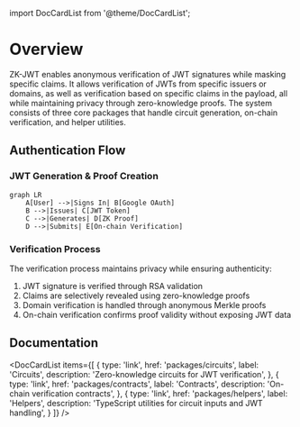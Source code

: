 import DocCardList from '@theme/DocCardList';

# Overview

ZK-JWT enables anonymous verification of JWT signatures while masking specific claims. It allows verification of JWTs from specific issuers or domains, as well as verification based on specific claims in the payload, all while maintaining privacy through zero-knowledge proofs. The system consists of three core packages that handle circuit generation, on-chain verification, and helper utilities.

## Authentication Flow

### JWT Generation & Proof Creation

```mermaid
graph LR
    A[User] -->|Signs In| B[Google OAuth]
    B -->|Issues| C[JWT Token]
    C -->|Generates| D[ZK Proof]
    D -->|Submits| E[On-chain Verification]
```

### Verification Process

The verification process maintains privacy while ensuring authenticity:
1. JWT signature is verified through RSA validation
2. Claims are selectively revealed using zero-knowledge proofs
3. Domain verification is handled through anonymous Merkle proofs
4. On-chain verification confirms proof validity without exposing JWT data

## Documentation

<DocCardList 
  items={[
    {
      type: 'link',
      href: 'packages/circuits',
      label: 'Circuits',
      description: 'Zero-knowledge circuits for JWT verification',
    },
    {
      type: 'link',
      href: 'packages/contracts',
      label: 'Contracts',
      description: 'On-chain verification contracts',
    },
    {
      type: 'link',
      href: 'packages/helpers',
      label: 'Helpers',
      description: 'TypeScript utilities for circuit inputs and JWT handling',
    }
  ]}
/>
